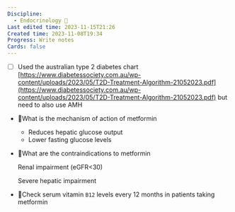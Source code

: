 ```yaml
---
Discipline:
  - Endocrinology 🍔
Last edited time: 2023-11-15T21:26
Created time: 2023-11-08T19:34
Progress: Write notes
Cards: false
---
```

- [ ] Used the australian type 2 diabetes chart [https://www.diabetessociety.com.au/wp-content/uploads/2023/05/T2D-Treatment-Algorithm-21052023.pdf](https://www.diabetessociety.com.au/wp-content/uploads/2023/05/T2D-Treatment-Algorithm-21052023.pdf) but need to also use AMH
- 🍒What is the mechanism of action of metformin
    - Reduces hepatic glucose output
    - Lower fasting glucose levels
- 🍒What are the contraindications to metformin
    
    Renal impairment (eGFR<30)
    
    Severe hepatic impairment
    
- 🍒Check serum vitamin `B12` levels every 12 months in patients taking metformin